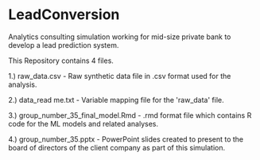 # LeadConversion
Analytics consulting simulation working for mid-size private bank to develop a lead prediction system.

This Repository contains 4 files.

1.) raw_data.csv - Raw synthetic data file in .csv format used for the analysis.

2.) data_read me.txt - Variable mapping file for the 'raw_data' file.

3.) group_number_35_final_model.Rmd - .rmd format file which contains R code for the ML models and related analyses.

4.) group_number_35.pptx - PowerPoint slides created to present to the board of directors of the client company as part of this simulation.
